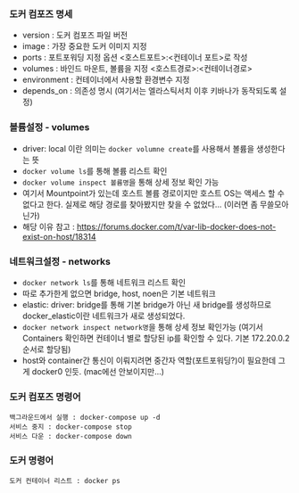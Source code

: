 ### 도커 컴포즈 명세
- version : 도커 컴포즈 파일 버전
- image : 가장 중요한 도커 이미지 지정
- ports : 포트포워딩 지정 옵션 <호스트포트>:<컨테이너 포트>로 작성
- volumes : 바인드 마운트, 볼륨을 지정 <호스트경로>:<컨테이너경로>
- environment : 컨테이너에서 사용할 환경변수 지정
- depends_on : 의존성 명시 (여기서는 엘라스틱서치 이후 키바나가 동작되도록 설정)


### 볼륨설정 - volumes
- driver: local 이란 의미는 `docker volumne create`를 사용해서 볼륨을 생성한다는 뜻
- `docker volume ls`를 통해 볼륨 리스트 확인
- `docker volume inspect 볼륨명`을 통해 상세 정보 확인 가능
- 여기서 Mountpoint가 있는데 호스트 볼륨 경로이지만 호스트 OS는 액세스 할 수 없다고 한다. 실제로 해당 경로를 찾아봤지만 찾을 수 없었다... (이러면 좀 무쓸모아닌가)
- 해당 이유 참고 : https://forums.docker.com/t/var-lib-docker-does-not-exist-on-host/18314


### 네트워크설정 - networks
- `docker network ls`를 통해 네트워크 리스트 확인
- 따로 추가한게 없으면 bridge, host, noen은 기본 네트워크
- elastic: driver: bridge를 통해 기본 bridge가 아닌 새 bridge를 생성하므로 docker_elastic이란 네트워크가 새로 생성되었다.
- `docker network inspect network명`을 통해 상세 정보 확인가능 (여기서 Containers 확인하면 컨테이너 별로 할당된 ip를 확인할 수 있다. 기본 172.20.0.2 순서로 할당됨)
- host와 container간 통신이 이뤄지려면 중간자 역할(포트포워딩?)이 필요한데 그게 docker0 인듯. (mac에선 안보이지만...)


### 도커 컴포즈 명령어

```
백그라운드에서 실행 : docker-compose up -d
서비스 중지 : docker-compose stop
서비스 다운 : docker-compose down
```


### 도커 명령어
```
도커 컨테이너 리스트 : docker ps
```